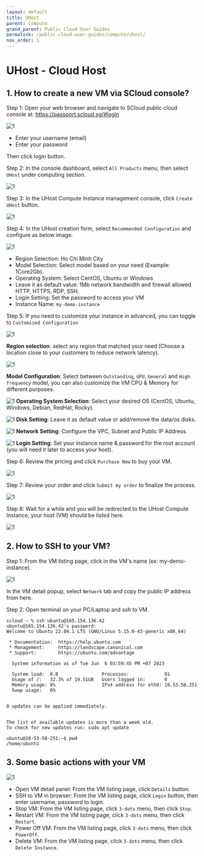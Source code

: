 ```yaml
---
layout: default
title: UHost
parent: Compute
grand_parent: Public Cloud User Guides
permalink: /public-cloud-user-guides/compute/uhost/
nav_order: 1
---
```

# UHost - Cloud Host
## 1. How to create a new VM via SCloud console?
Step 1: Open your web browser and navigate to SCloud public cloud console at: https://passport.scloud.sg/#login 

![1](/assets/images/public-cloud-user-guides/guide-1.png)

- Enter your username (email)
- Enter your password

Then click login button.

Step 2: In the console dashboard, select `All Products` menu, then select `UHost` under computing section.

![1](/assets/images/public-cloud-user-guides/guide-2.png)

Step 3: In the UHost Compute Instance management console, click `Create UHost` button.

![1](/assets/images/public-cloud-user-guides/guide-3.png)

Step 4: In the UHost creation form, select `Recommended Configuration` and configure as below image.

![1](/assets/images/public-cloud-user-guides/guide-4.png)

- Region Selection: Ho Chi Minh City
- Model Selection: Select model based on your need (Example: 1Core2Gb).
- Operating System: Select CentOS, Ubuntu or Windows
- Leave it as default value: 1Mb network bandwidth and firewall allowed HTTP, HTTPS, RDP, SSH.
- Login Setting: Set the password to access your VM
- Instance Name: `my-demo-instance`

Step 5: If you need to customize your instance in advanced, you can toggle to `Customized Configuration`

![1](/assets/images/public-cloud-user-guides/guide-5.png)

**Region selection**: select any region that matched your need (Choose a location close to your customers to reduce network latency).

![1](/assets/images/public-cloud-user-guides/guide-6.png)

**Model Configuration**: Select between `Outstanding`, `GPU`, `General` and `High frequency` model, you can also customize the VM CPU & Memory for different purposes.

![1](/assets/images/public-cloud-user-guides/guide-7.png)
**Operating System Selection**: Select your desired OS (CentOS, Ubuntu, Windows, Debian, RedHat, Rocky).

![1](/assets/images/public-cloud-user-guides/guide-8.png)
**Disk Setting**: Leave it as default value or add/remove the data/os disks.

![1](/assets/images/public-cloud-user-guides/guide-9.png)
**Network Setting**: Configure the VPC, Subnet and Public IP Address.

![1](/assets/images/public-cloud-user-guides/guide-10.png)
**Login Setting**: Set your instance name & password for the root account (you will need it later to access your host).

Step 6: Review the pricing and click `Purchase Now` to buy your VM.

![1](/assets/images/public-cloud-user-guides/guide-11.png)

Step 7: Review your order and click `Submit my order` to finalize the process.

![1](/assets/images/public-cloud-user-guides/guide-12.png)

Step 8: Wait for a while and you will be redirected to the UHost Compute Instance, your host (VM) should be listed here.

![1](/assets/images/public-cloud-user-guides/guide-13.png)

## 2. How to SSH to your VM?
Step 1: From the VM listing page, click in the VM's name (ex: my-demo-instance).

![1](/assets/images/public-cloud-user-guides/guide-14.png)

In the VM detail popup, select `Network` tab and copy the public IP address from here.

Step 2: Open terminal on your PC/Laptop and ssh to VM.

```
scloud ~ % ssh ubuntu@165.154.136.42
ubuntu@165.154.136.42's password: 
Welcome to Ubuntu 22.04.1 LTS (GNU/Linux 5.15.0-43-generic x86_64)

 * Documentation:  https://help.ubuntu.com
 * Management:     https://landscape.canonical.com
 * Support:        https://ubuntu.com/advantage

  System information as of Tue Jun  6 03:59:45 PM +07 2023

  System load:  0.0                Processes:             91
  Usage of /:   32.3% of 19.51GB   Users logged in:       0
  Memory usage: 8%                 IPv4 address for eth0: 10.53.58.251
  Swap usage:   0%


0 updates can be applied immediately.


The list of available updates is more than a week old.
To check for new updates run: sudo apt update

ubuntu@10-53-58-251:~$ pwd
/home/ubuntu
```

## 3. Some basic actions with your VM

![1](/assets/images/public-cloud-user-guides/guide-15.png)

- Open VM detail panel: From the VM listing page, click `Details` button.
- SSH to VM in browser: From the VM listing page, click `Login` button, then enter username, password to login.
- Stop VM: From the VM listing page, click `3-dots` menu, then click `Stop`.
- Restart VM: From the VM listing page, click `3-dots` menu, then click `Restart`.
- Power Off VM: From the VM listing page, click `3-dots` menu, then click `PowerOff`.
- Delete VM: From the VM listing page, click `3-dots` menu, then click `Delete Instance`.

